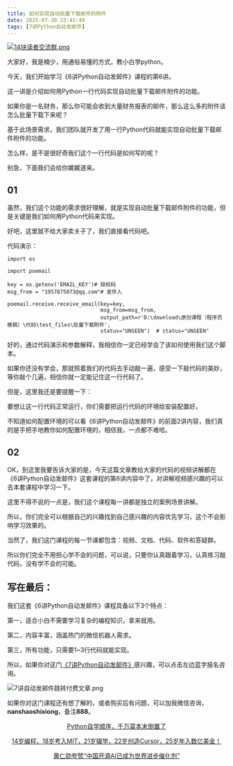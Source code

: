 ```yaml
---
title: 如何实现自动批量下载邮件的附件
date: 2025-07-30 23:41:49
tags: [7讲Python自动发邮件]
---
```

[![14块读者交流群.png](https://raw.gitcode.com/user-images/assets/5027920/48edc8fa-6d2e-4eca-9e14-d71638eadb55/14块读者交流群.png '14块读者交流群.png')](https://mp.weixin.qq.com/s?__biz=MzUzNTc5NjA4NQ==&mid=2247502200&idx=1&sn=7e543675545ac6622123af6009fdebce&scene=21#wechat_redirect)

大家好，我是楠少，用通俗易懂的方式，教小白学python。


今天，我们开始学习《6讲Python自动发邮件》课程的第6讲。

这一讲是介绍如何用Python一行代码实现自动批量下载邮件附件的功能。

如果你是一名财务，那么你可能会收到大量财务报表的邮件，那么这么多的附件该怎么批量下载下来呢？

基于此场景需求，我们团队就开发了用一行Python代码就能实现自动批量下载邮件附件的功能。

怎么样，是不是很好奇我们这个一行代码是如何写的呢？

别急，下面我们会给你娓娓道来。

## 01

虽然，我们这个功能的需求很好理解，就是实现自动批量下载邮件附件的功能，但是关键是我们如何用Python代码来实现。

好吧，这里就不给大家卖关子了，我们直接看代码吧。

代码演示：
```
import os

import poemail

key = os.getenv('EMAIL_KEY')# 授权码
msg_from = "1957875073@qq.com"# 发件人

poemail.receive.receive_email(key=key,
                              msg_from=msg_from,
                              output_path=r'D:\download\原创课程（程序员晚枫）\代码\test_files\批量下载附件',
                              status="UNSEEN")  # status="UNSEEN"
```                              
好的，通过代码演示和参数解释，我相信你一定已经学会了该如何使用我们这个脚本。

如果你还没有学会，那就照着我们的代码去手动敲一遍，感受一下敲代码的美妙，等你敲个几遍，相信你就一定能记住这一行代码了。

但是，这里我还是要提醒一下：

要想让这一行代码正常运行，你们需要把运行代码的环境给安装配置好。

不知道如何配置环境的可以看《6讲Python自动发邮件》的前面2讲内容，我们真的是手把手地教你如何配置环境的，相信我，一点都不难哈。

## 02

OK，到这里我要告诉大家的是，今天这篇文章教给大家的代码的视频讲解都在《6讲Python自动发邮件》这套课程的第6讲内容中了，对讲解视频感兴趣的可以去本套课程中学习一下。

这里不得不说的一点是，我们这个课程每一讲都是独立的案例场景讲解。

所以，你们完全可以根据自己的兴趣找到自己感兴趣的内容优先学习，这个不会影响学习效果的。

当然了，我们这门课程的每一节课都包含：视频、文档、代码、软件和答疑群。

所以你们完全不用担心学不会的问题，可以说，只要你认真跟着学习，认真练习敲代码，没有学不会的可能。

## 写在最后：

我们这套《6讲Python自动发邮件》课程具备以下3个特点：

第一，适合小白不需要学习复杂的编程知识，拿来就用。 

第二，内容丰富，涵盖热门的微信机器人需求。

 第三，所有功能，只需要1~3行代码就能实现。
 
所以，如果你对这门[《7讲Python自动发邮件》](https://mp.weixin.qq.com/merchant/mppaysubscribe?action=go_paid_article&article_url=https%3A%2F%2Fmp.weixin.qq.com%2Fs%2F6j0PSlfYZ-JxE8tl8-U5NA&token=1868144972&lang=zh_CN)感兴趣，可以点击左边蓝字报名咨询。

![7讲自动发邮件跳转付费文章.png](https://raw.gitcode.com/user-images/assets/5027920/eec3f8f3-8868-4cc6-a336-682b01689886/7讲自动发邮件跳转付费文章.png '7讲自动发邮件跳转付费文章.png')

如果你对这门课程还有想了解的，或者购买后有问题，可以加我微信咨询，**nanshaoshixiong**，备注**888**。
<center>

[Python自学顺序，千万莫本末倒置了](https://mp.weixin.qq.com/s?__biz=MzUzNTc5NjA4NQ==&mid=2247502386&idx=1&sn=963f2560dd1cdc81b9a41fab5dff5168&scene=21#wechat_redirect)

[14岁编程，18岁考入MIT，21岁辍学，22岁创造Cursor，25岁年入数亿美金！](https://mp.weixin.qq.com/s?__biz=MzUzNTc5NjA4NQ==&mid=2247502396&idx=1&sn=1f513b19337ac22fb4a62a30d8682aa2&scene=21#wechat_redirect)

[黄仁勋夸赞“中国开源AI已成为世界进步催化剂”](https://mp.weixin.qq.com/s?__biz=MzUzNTc5NjA4NQ==&mid=2247502568&idx=1&sn=aa9e278f3e021e657615da43615a71f2&scene=21#wechat_redirect)

<center>


